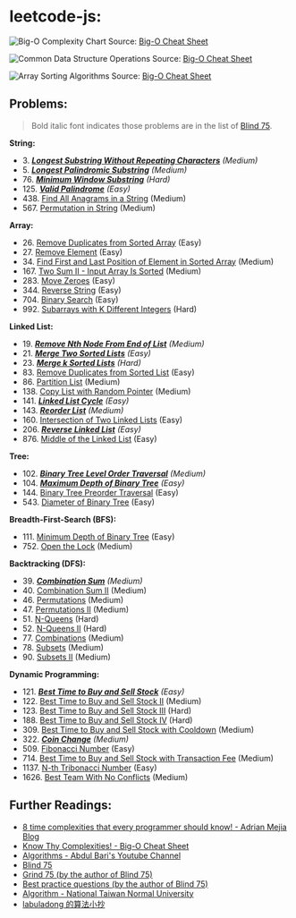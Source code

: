 # leetcode-js:

![Big-O Complexity Chart](https://user-images.githubusercontent.com/106054083/212619000-5dffc98b-bbc8-41a4-80f5-cab4d7ec7048.png)
Source: [Big-O Cheat Sheet](https://www.bigocheatsheet.com/)

![Common Data Structure Operations](https://user-images.githubusercontent.com/106054083/212619158-2b069198-dfc8-45f0-b918-4ce59503d49f.png)
Source: [Big-O Cheat Sheet](https://www.bigocheatsheet.com/)

![Array Sorting Algorithms](https://user-images.githubusercontent.com/106054083/212619290-e4ad0fb5-4238-4396-8e77-b882c4fedb5a.png)
Source: [Big-O Cheat Sheet](https://www.bigocheatsheet.com/)

## Problems:

> Bold italic font indicates those problems are in the list of [Blind 75](https://leetcode.com/discuss/general-discussion/460599/blind-75-leetcode-questions).

**String:**
* 3\. [**_Longest Substring Without Repeating Characters_**](https://leetcode.com/problems/longest-substring-without-repeating-characters/description/) _(Medium)_
* 5\. [**_Longest Palindromic Substring_**](https://leetcode.com/problems/longest-palindromic-substring/) _(Medium)_
* 76\. [**_Minimum Window Substring_**](https://leetcode.com/problems/minimum-window-substring/) _(Hard)_
* 125\. [**_Valid Palindrome_**](https://leetcode.com/problems/valid-palindrome/) _(Easy)_
* 438\. [Find All Anagrams in a String](https://leetcode.com/problems/find-all-anagrams-in-a-string/) (Medium)
* 567\. [Permutation in String](https://leetcode.com/problems/permutation-in-string/) (Medium)

**Array:**
* 26\. [Remove Duplicates from Sorted Array](https://leetcode.com/problems/remove-duplicates-from-sorted-array/) (Easy)
* 27\. [Remove Element](https://leetcode.com/problems/remove-element/) (Easy)
* 34\. [Find First and Last Position of Element in Sorted Array](https://leetcode.com/problems/find-first-and-last-position-of-element-in-sorted-array/) (Medium)
* 167\. [Two Sum II - Input Array Is Sorted](https://leetcode.com/problems/two-sum-ii-input-array-is-sorted/) (Medium)
* 283\. [Move Zeroes](https://leetcode.com/problems/move-zeroes/) (Easy)
* 344\. [Reverse String](https://leetcode.com/problems/reverse-string/) (Easy)
* 704\. [Binary Search](https://leetcode.com/problems/binary-search/) (Easy)
* 992\. [Subarrays with K Different Integers](https://leetcode.com/problems/subarrays-with-k-different-integers/) (Hard)

**Linked List:**
* 19\. [**_Remove Nth Node From End of List_**](https://leetcode.com/problems/remove-nth-node-from-end-of-list/) _(Medium)_
* 21\. [**_Merge Two Sorted Lists_**](https://leetcode.com/problems/merge-two-sorted-lists/) _(Easy)_
* 23\. [**_Merge k Sorted Lists_**](https://leetcode.com/problems/merge-k-sorted-lists/) _(Hard)_
* 83\. [Remove Duplicates from Sorted List](https://leetcode.com/problems/remove-duplicates-from-sorted-list/) (Easy)
* 86\. [Partition List](https://leetcode.com/problems/partition-list/) (Medium)
* 138\. [Copy List with Random Pointer](https://leetcode.com/problems/copy-list-with-random-pointer/) (Medium)
* 141\. [**_Linked List Cycle_**](https://leetcode.com/problems/linked-list-cycle/) _(Easy)_
* 143\. [**_Reorder List_**](https://leetcode.com/problems/reorder-list/) _(Medium)_
* 160\. [Intersection of Two Linked Lists](https://leetcode.com/problems/intersection-of-two-linked-lists/) (Easy)
* 206\. [**_Reverse Linked List_**](https://leetcode.com/problems/reverse-linked-list/) _(Easy)_
* 876\. [Middle of the Linked List](https://leetcode.com/problems/middle-of-the-linked-list/) (Easy)

**Tree:**
* 102\. [**_Binary Tree Level Order Traversal_**](https://leetcode.com/problems/binary-tree-level-order-traversal/) _(Medium)_
* 104\. [**_Maximum Depth of Binary Tree_**](https://leetcode.com/problems/maximum-depth-of-binary-tree/) _(Easy)_
* 144\. [Binary Tree Preorder Traversal](https://leetcode.com/problems/binary-tree-preorder-traversal/) (Easy)
* 543\. [Diameter of Binary Tree](https://leetcode.com/problems/diameter-of-binary-tree/) (Easy)

**Breadth-First-Search (BFS):**
* 111\. [Minimum Depth of Binary Tree](https://leetcode.com/problems/minimum-depth-of-binary-tree/) (Easy)
* 752\. [Open the Lock](https://leetcode.com/problems/open-the-lock/) (Medium)

**Backtracking (DFS):**
* 39\. [**_Combination Sum_**](https://leetcode.com/problems/combination-sum/) _(Medium)_
* 40\. [Combination Sum II](https://leetcode.com/problems/combination-sum-ii/) (Medium)
* 46\. [Permutations](https://leetcode.com/problems/permutations/) (Medium)
* 47\. [Permutations II](https://leetcode.com/problems/permutations-ii/) (Medium)
* 51\. [N-Queens](https://leetcode.com/problems/n-queens/) (Hard)
* 52\. [N-Queens II](https://leetcode.com/problems/n-queens-ii/) (Hard)
* 77\. [Combinations](https://leetcode.com/problems/combinations/) (Medium)
* 78\. [Subsets](https://leetcode.com/problems/subsets/) (Medium)
* 90\. [Subsets II](https://leetcode.com/problems/subsets-ii/) (Medium)

**Dynamic Programming:**
* 121\. [**_Best Time to Buy and Sell Stock_**](https://leetcode.com/problems/best-time-to-buy-and-sell-stock/) _(Easy)_
* 122\. [Best Time to Buy and Sell Stock II](https://leetcode.com/problems/best-time-to-buy-and-sell-stock-ii/) (Medium)
* 123\. [Best Time to Buy and Sell Stock III](https://leetcode.com/problems/best-time-to-buy-and-sell-stock-iii/) (Hard)
* 188\. [Best Time to Buy and Sell Stock IV](https://leetcode.com/problems/best-time-to-buy-and-sell-stock-iv/) (Hard)
* 309\. [Best Time to Buy and Sell Stock with Cooldown](https://leetcode.com/problems/best-time-to-buy-and-sell-stock-with-cooldown/description/) (Medium)
* 322\. [**_Coin Change_**](https://leetcode.com/problems/coin-change/) _(Medium)_
* 509\. [Fibonacci Number](https://leetcode.com/problems/fibonacci-number/) (Easy)
* 714\. [Best Time to Buy and Sell Stock with Transaction Fee](https://leetcode.com/problems/best-time-to-buy-and-sell-stock-with-transaction-fee/) (Medium)
* 1137\. [N-th Tribonacci Number](https://leetcode.com/problems/n-th-tribonacci-number/) (Easy)
* 1626\. [Best Team With No Conflicts](https://leetcode.com/problems/best-team-with-no-conflicts/) (Medium)

## Further Readings:

* [8 time complexities that every programmer should know! - Adrian Mejia Blog](https://adrianmejia.com/most-popular-algorithms-time-complexity-every-programmer-should-know-free-online-tutorial-course/)
* [Know Thy Complexities! - Big-O Cheat Sheet](https://www.bigocheatsheet.com/)
* [Algorithms - Abdul Bari's Youtube Channel](https://www.youtube.com/watch?v=0IAPZzGSbME&list=PLDN4rrl48XKpZkf03iYFl-O29szjTrs_O)
* [Blind 75](https://leetcode.com/discuss/general-discussion/460599/blind-75-leetcode-questions)
* [Grind 75 (by the author of Blind 75)](https://www.techinterviewhandbook.org/grind75)
* [Best practice questions (by the author of Blind 75)](https://www.techinterviewhandbook.org/best-practice-questions/)
* [Algorithm - National Taiwan Normal University](https://web.ntnu.edu.tw/~algo/)
* [labuladong 的算法小抄](https://github.com/labuladong/fucking-algorithm)

